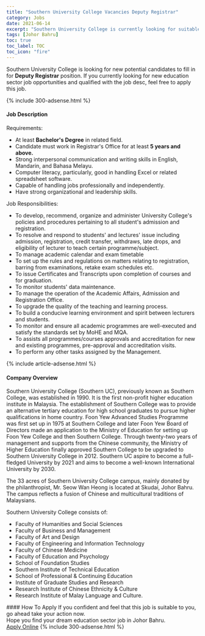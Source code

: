 ```yaml
---
title: "Southern University College Vacancies Deputy Registrar" 
category: Jobs 
date: 2021-06-14 
excerpt: "Southern University College is currently looking for suitable person to fill in the Deputy Registrar which positioned at Johor Bahru" 
tags: [Johor Bahru] 
toc: true 
toc_label: TOC 
toc_icon: "fire" 
--- 
```


<p>Southern University College is looking for new potential candidates to fill in for <b>Deputy Registrar</b> position. If you currently looking for new education sector job opportunities and qualified with the job desc, feel free to apply this job.
</p>{% include 300-adsense.html %} 
<div><div><h4>Job Description</h4></div><div><div><span><div><p>Requirements:</p><ul><li>At least <strong>Bachelor's Degree</strong> in related field.</li><li>Candidate must work in Registrar's Office for at least <strong>5 years and above.</strong></li><li>Strong interpersonal communication and writing skills in English, Mandarin, and Bahasa Melayu.</li><li>Computer literacy, particularly, good in handling Excel or related spreadsheet software.</li><li>Capable of handling jobs professionally and independently.</li><li>Have strong organizational and leadership skills.</li></ul><p>Job Responsibilities:</p><ul><li>To develop, recommend, organize and administer University College's policies and procedures pertaining to all student's admission and registration.</li><li>To resolve and respond to students' and lectures' issue including admission, registration, credit transfer, withdraws, late drops, and eligibility of lecturer to teach certain programme/subject.</li><li>To manage academic calendar and exam timetable</li><li>To set up the rules and regulations on matters relating to registration, barring from examinations, retake exam schedules etc.</li><li>To issue Certificates and Transcripts upon completion of courses and for graduation.</li><li>To monitor students' data maintenance.</li><li>To manage the operation of the Academic Affairs, Admission and Registration Office.</li><li>To upgrade the quality of the teaching and learning process.</li><li>To build a conducive learning environment and spirit between lecturers and students.</li><li>To monitor and ensure all academic programmes are well-executed and satisfy the standards set by MoHE and MQA.</li><li>To assists all programmes/courses approvals and accreditation for new and existing programmes, pre-approval and accreditation visits.</li><li>To perform any other tasks assigned by the Management.</li></ul></div></span></div></div></div> 
{% include article-adsense.html %} 
<div><div><h4>Company Overview</h4></div><div><div><span><div><p>Southern University College (Southern UC), previously known as Southern College, was established in 1990. It is the first non-profit higher education institute in Malaysia. The establishment of Southern College was to provide an alternative tertiary education for high school graduates to pursue higher qualifications in home country. Foon Yew Advanced Studies Programme was first set up in 1975 at Southern College and later Foon Yew Board of Directors made an application to the Ministry of Education for setting up Foon Yew College and then Southern College. Through twenty-two years of management and supports from the Chinese community, the Ministry of Higher Education finally approved Southern College to be upgraded to Southern University College in 2012. Southern UC aspire to become a full-fledged University by 2021 and aims to become a well-known International University by 2030.</p><p>The 33 acres of Southern University College campus, mainly donated by the philanthropist, Mr. Seow Wan Heong is located at Skudai, Johor Bahru. The campus reflects a fusion of Chinese and multicultural traditions of Malaysians.</p><p>Southern University College consists of:</p><ul><li>Faculty of Humanities and Social Sciences</li><li>Faculty of Business and Management</li><li>Faculty of Art and Design</li><li>Faculty of Engineering and Information Technology</li><li>Faculty of Chinese Medicine</li><li>Faculty of Education and Psychology</li><li>School of Foundation Studies</li><li>Southern Institute of Technical Education</li><li>School of Professional &amp; Continuing Education</li><li>Institute of Graduate Studies and Research</li><li>Research Institute of Chinese Ethnicity &amp; Culture</li><li>Research Institute of Malay Language and Culture.</li></ul></div></span></div></div></div> 
#### How To Apply 
If you confident and feel that this job is suitable to you, go ahead take your action now. <br/> 
Hope you find your dream education sector job in Johor Bahru. <br/> 
<a href="https://www.jobstreet.com.my/en/job/deputy-registrar-4590030?jobId=jobstreet-my-job-4590030" class="btn btn--info" target="_blank" rel="nofollow noopenner">Apply Online</a> 
{% include 300-adsense.html %} 